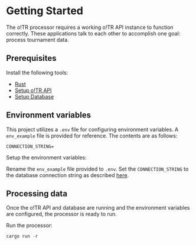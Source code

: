 # Getting Started

The o!TR processor requires a working o!TR API instance to function correctly. These applications talk to each other to accomplish one goal: process tournament data.

## Prerequisites

Install the following tools:

- [Rust](https://www.rust-lang.org/)
- [Setup o!TR API](o-TR-API.md)
- [Setup Database](o-TR-Database.md)

## Environment variables

This project utilizes a `.env` file for configuring environment variables. A `env_example` file is provided for reference. The contents are as follows:

```
CONNECTION_STRING=
```

Setup the environment variables:

<procedure>
    <step>
        Rename the <code>env_example</code> file provided to <code>.env</code>.
    </step>
    <step>
        Set the <code>CONNECTION_STRING</code> to the database connection string as described <a href="Database-Setup.md">here</a>.
    </step>
</procedure>

## Processing data

Once the o!TR API and database are running and the environment variables are configured, the processor is ready to run.

Run the processor:

```Rust
cargo run -r
```